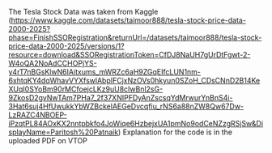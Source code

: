 The Tesla Stock Data was taken from Kaggle (https://www.kaggle.com/datasets/taimoor888/tesla-stock-price-data-2000-2025?phase=FinishSSORegistration&returnUrl=/datasets/taimoor888/tesla-stock-price-data-2000-2025/versions/1?resource=download&SSORegistrationToken=CfDJ8NaUH7gUrDtFgwt-2-W4oQA2NoAdCCHOPjYS-y4rT7nBGsKlwN6IAitxums_mWRZc6aH9ZGqEIfcLUN1nm-6xhtqKY4dqWhavVYXfswlAbpIFCjxNzOVs0hkyun0SZoH_CDsCNnD2B14KeXUqI0SYoBm90rMCfoejcLKz9uU8cIwBnl2sG-9ZkosD2gvNwTAm7PHa7_2f37XNIPFDyAnZscsqYdMrwurYnBnS4i-3Hat6suj4HfUwukkYbWZBckelAEGeDvcqfiu_rNS6a88nZW8Qw67Dw-LzRAZC4NBOEP-iPzqtPL84AOxKX2nntpbkfo4JoWiqe6HzbejxUA1pmNo9odCeNZzgRSjSw&DisplayName=Paritosh%20Patnaik)
Explanation for the code is in the uploaded PDF on VTOP
